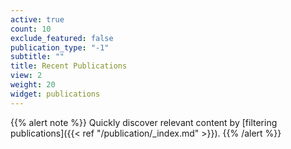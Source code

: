```yaml
---
active: true
count: 10
exclude_featured: false
publication_type: "-1"
subtitle: ""
title: Recent Publications
view: 2
weight: 20
widget: publications
---
```


{{% alert note %}}
Quickly discover relevant content by [filtering publications]({{< ref "/publication/_index.md" >}}).
{{% /alert %}}
